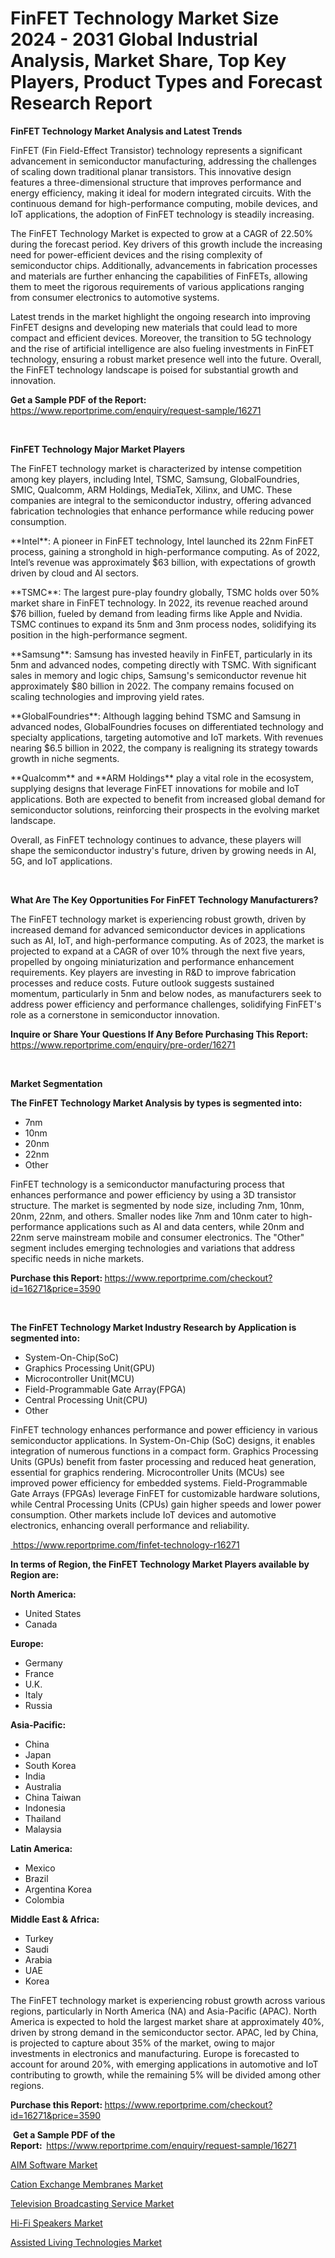 <p><h1>FinFET Technology Market Size 2024 - 2031 Global Industrial Analysis, Market Share, Top Key Players, Product Types and Forecast Research Report</h1></p><p><strong>FinFET Technology Market Analysis and Latest Trends</strong></p>
<p><p>FinFET (Fin Field-Effect Transistor) technology represents a significant advancement in semiconductor manufacturing, addressing the challenges of scaling down traditional planar transistors. This innovative design features a three-dimensional structure that improves performance and energy efficiency, making it ideal for modern integrated circuits. With the continuous demand for high-performance computing, mobile devices, and IoT applications, the adoption of FinFET technology is steadily increasing.</p><p>The FinFET Technology Market is expected to grow at a CAGR of 22.50% during the forecast period. Key drivers of this growth include the increasing need for power-efficient devices and the rising complexity of semiconductor chips. Additionally, advancements in fabrication processes and materials are further enhancing the capabilities of FinFETs, allowing them to meet the rigorous requirements of various applications ranging from consumer electronics to automotive systems.</p><p>Latest trends in the market highlight the ongoing research into improving FinFET designs and developing new materials that could lead to more compact and efficient devices. Moreover, the transition to 5G technology and the rise of artificial intelligence are also fueling investments in FinFET technology, ensuring a robust market presence well into the future. Overall, the FinFET technology landscape is poised for substantial growth and innovation.</p></p>
<p><strong>Get a Sample PDF of the Report:&nbsp;</strong> <a href="https://www.reportprime.com/enquiry/request-sample/16271?utm_campaign=116&utm_medium=2&utm_source=Github&utm_content=ia&utm_term=02122024&utm_id=finfet-technology">https://www.reportprime.com/enquiry/request-sample/16271</a></p>
<p>&nbsp;</p>
<p><strong>FinFET Technology Major Market Players</strong></p>
<p><p>The FinFET technology market is characterized by intense competition among key players, including Intel, TSMC, Samsung, GlobalFoundries, SMIC, Qualcomm, ARM Holdings, MediaTek, Xilinx, and UMC. These companies are integral to the semiconductor industry, offering advanced fabrication technologies that enhance performance while reducing power consumption.</p><p>**Intel**: A pioneer in FinFET technology, Intel launched its 22nm FinFET process, gaining a stronghold in high-performance computing. As of 2022, Intel’s revenue was approximately $63 billion, with expectations of growth driven by cloud and AI sectors.</p><p>**TSMC**: The largest pure-play foundry globally, TSMC holds over 50% market share in FinFET technology. In 2022, its revenue reached around $76 billion, fueled by demand from leading firms like Apple and Nvidia. TSMC continues to expand its 5nm and 3nm process nodes, solidifying its position in the high-performance segment.</p><p>**Samsung**: Samsung has invested heavily in FinFET, particularly in its 5nm and advanced nodes, competing directly with TSMC. With significant sales in memory and logic chips, Samsung's semiconductor revenue hit approximately $80 billion in 2022. The company remains focused on scaling technologies and improving yield rates.</p><p>**GlobalFoundries**: Although lagging behind TSMC and Samsung in advanced nodes, GlobalFoundries focuses on differentiated technology and specialty applications, targeting automotive and IoT markets. With revenues nearing $6.5 billion in 2022, the company is realigning its strategy towards growth in niche segments.</p><p>**Qualcomm** and **ARM Holdings** play a vital role in the ecosystem, supplying designs that leverage FinFET innovations for mobile and IoT applications. Both are expected to benefit from increased global demand for semiconductor solutions, reinforcing their prospects in the evolving market landscape.</p><p>Overall, as FinFET technology continues to advance, these players will shape the semiconductor industry's future, driven by growing needs in AI, 5G, and IoT applications.</p></p>
<p>&nbsp;</p>
<p><strong>What Are The Key Opportunities For FinFET Technology Manufacturers?</strong></p>
<p><p>The FinFET technology market is experiencing robust growth, driven by increased demand for advanced semiconductor devices in applications such as AI, IoT, and high-performance computing. As of 2023, the market is projected to expand at a CAGR of over 10% through the next five years, propelled by ongoing miniaturization and performance enhancement requirements. Key players are investing in R&D to improve fabrication processes and reduce costs. Future outlook suggests sustained momentum, particularly in 5nm and below nodes, as manufacturers seek to address power efficiency and performance challenges, solidifying FinFET's role as a cornerstone in semiconductor innovation.</p></p>
<p><strong>Inquire or Share Your Questions If Any Before Purchasing This Report:</strong> <a href="https://www.reportprime.com/enquiry/pre-order/16271?utm_campaign=116&utm_medium=2&utm_source=Github&utm_content=ia&utm_term=02122024&utm_id=finfet-technology">https://www.reportprime.com/enquiry/pre-order/16271</a></p>
<p>&nbsp;</p>
<p><strong>Market Segmentation</strong></p>
<p><strong>The FinFET Technology Market Analysis by types is segmented into:</strong></p>
<p><ul><li>7nm</li><li>10nm</li><li>20nm</li><li>22nm</li><li>Other</li></ul></p>
<p><p>FinFET technology is a semiconductor manufacturing process that enhances performance and power efficiency by using a 3D transistor structure. The market is segmented by node size, including 7nm, 10nm, 20nm, 22nm, and others. Smaller nodes like 7nm and 10nm cater to high-performance applications such as AI and data centers, while 20nm and 22nm serve mainstream mobile and consumer electronics. The "Other" segment includes emerging technologies and variations that address specific needs in niche markets.</p></p>
<p><strong>Purchase this Report:&nbsp;</strong><a href="https://www.reportprime.com/checkout?id=16271&price=3590&utm_campaign=116&utm_medium=2&utm_source=Github&utm_content=ia&utm_term=02122024&utm_id=finfet-technology">https://www.reportprime.com/checkout?id=16271&price=3590</a></p>
<p>&nbsp;</p>
<p><strong>The FinFET Technology Market Industry Research by Application is segmented into:</strong></p>
<p><ul><li>System-On-Chip(SoC)</li><li>Graphics Processing Unit(GPU)</li><li>Microcontroller Unit(MCU)</li><li>Field-Programmable Gate Array(FPGA)</li><li>Central Processing Unit(CPU)</li><li>Other</li></ul></p>
<p><p>FinFET technology enhances performance and power efficiency in various semiconductor applications. In System-On-Chip (SoC) designs, it enables integration of numerous functions in a compact form. Graphics Processing Units (GPUs) benefit from faster processing and reduced heat generation, essential for graphics rendering. Microcontroller Units (MCUs) see improved power efficiency for embedded systems. Field-Programmable Gate Arrays (FPGAs) leverage FinFET for customizable hardware solutions, while Central Processing Units (CPUs) gain higher speeds and lower power consumption. Other markets include IoT devices and automotive electronics, enhancing overall performance and reliability.</p></p>
<p><a href="https://www.reportprime.com/finfet-technology-r16271?utm_campaign=116&utm_medium=2&utm_source=Github&utm_content=ia&utm_term=02122024&utm_id=finfet-technology">&nbsp;https://www.reportprime.com/finfet-technology-r16271</a></p>
<p><strong>In terms of Region, the FinFET Technology Market Players available by Region are:</strong></p>
<p>
    <p> <strong> North America: </strong>
        <ul>
            <li>United States</li>
            <li>Canada</li>
        </ul>
        </p> 
    <p> <strong> Europe: </strong>
        <ul>
            <li>Germany</li>
            <li>France</li>
            <li>U.K.</li>
            <li>Italy</li>
            <li>Russia</li>
        </ul>
        </p> 
    <p> <strong> Asia-Pacific: </strong>
        <ul>
            <li>China</li>
            <li>Japan</li>
            <li>South Korea</li>
            <li>India</li>
            <li>Australia</li>
            <li>China Taiwan</li>
            <li>Indonesia</li>
            <li>Thailand</li>
            <li>Malaysia</li>
        </ul>
        </p> 
    <p> <strong> Latin America: </strong>
        <ul>
            <li>Mexico</li>
            <li>Brazil</li>
            <li>Argentina Korea</li>
            <li>Colombia</li>
        </ul>
        </p> 
    <p> <strong> Middle East & Africa: </strong>
        <ul>
            <li>Turkey</li>
            <li>Saudi</li>
            <li>Arabia</li>
            <li>UAE</li>
            <li>Korea</li>
        </ul>
    </p>
    </p>
<p><p>The FinFET technology market is experiencing robust growth across various regions, particularly in North America (NA) and Asia-Pacific (APAC). North America is expected to hold the largest market share at approximately 40%, driven by strong demand in the semiconductor sector. APAC, led by China, is projected to capture about 35% of the market, owing to major investments in electronics and manufacturing. Europe is forecasted to account for around 20%, with emerging applications in automotive and IoT contributing to growth, while the remaining 5% will be divided among other regions.</p></p>
<p><strong>Purchase this Report: </strong><a href="https://www.reportprime.com/checkout?id=16271&price=3590&utm_campaign=116&utm_medium=2&utm_source=Github&utm_content=ia&utm_term=02122024&utm_id=finfet-technology">https://www.reportprime.com/checkout?id=16271&price=3590</a></p>
<p>&nbsp;<strong>Get a Sample PDF of the Report:&nbsp;&nbsp;</strong><a href="https://www.reportprime.com/enquiry/request-sample/16271?utm_campaign=116&utm_medium=2&utm_source=Github&utm_content=ia&utm_term=02122024&utm_id=finfet-technology">https://www.reportprime.com/enquiry/request-sample/16271</a></p>
<p><strong></strong></p>
<p><p><a href="https://github.com/lindaopodray/Market-Research-Report-List-1/blob/main/aim-software-market.md?utm_campaign=116&utm_medium=2&utm_source=Github&utm_content=ia&utm_term=02122024&utm_id=finfet-technology">AIM Software Market</a></p><p><a href="https://issuu.com/reportprime-2/docs/cation-exchange-membranes-market-size-2030.pptx?utm_campaign=116&utm_medium=2&utm_source=Github&utm_content=ia&utm_term=02122024&utm_id=finfet-technology">Cation Exchange Membranes Market</a></p><p><a href="https://www.linkedin.com/pulse/television-broadcasting-service-market-size-growing-cagr-105-forecast-8iwye?utm_campaign=116&utm_medium=2&utm_source=Github&utm_content=ia&utm_term=02122024&utm_id=finfet-technology">Television Broadcasting Service Market</a></p><p><a href="https://issuu.com/reportprime-2/docs/hi-fi-speakers-market-size-2030.pptx?utm_campaign=116&utm_medium=2&utm_source=Github&utm_content=ia&utm_term=02122024&utm_id=finfet-technology">Hi-Fi Speakers Market</a></p><p><a href="https://github.com/OlenFleming68/Market-Research-Report-List-1/blob/main/assisted-living-technologies-market.md?utm_campaign=116&utm_medium=2&utm_source=Github&utm_content=ia&utm_term=02122024&utm_id=finfet-technology">Assisted Living Technologies Market</a></p></p>